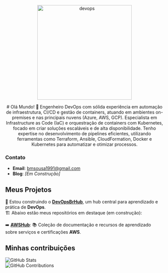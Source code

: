 <p align="center">
  <img src="./devops.jpeg" alt="devops" width="300"/>
</p>

<p align="center">
  # Olá Mundo! 👋  
  Engenheiro DevOps com sólida experiência em automação de infraestrutura, CI/CD e gestão de containers, atuando em ambientes on-premises e nas principais nuvens (Azure, AWS, GCP). Especialista em Infrastructure as Code (IaC) e orquestração de containers com Kubernetes, focado em criar soluções escaláveis e de alta disponibilidade. Tenho expertise no desenvolvimento de pipelines eficientes, utilizando ferramentas como Terraform, Ansible, CloudFormation, Docker e Kubernetes para automatizar e otimizar processos.
</p>


### Contato

- **Email**: [bmsousa1991@gmail.com](mailto:bmsousa1991@gmail.com)
- **Blog**: *[Em Construção]*

## Meus Projetos

🚀 Estou construindo o [**DevOpsBrHub**](https://github.com/DevOpsBrHub), um hub central para aprendizado e prática de **DevOps**.  
🏗️ Abaixo estão meus repositórios em destaque (em construção):  

➡️ [**AWSHub**](https://github.com/DevOpsBrHub/AWSHub): 📚 Coleção de documentação e recursos de aprendizado sobre serviços e certificações **AWS**.

## Minhas contribuições

![GitHub Stats](https://github-readme-stats.vercel.app/api?username=bmsousa1991&show_icons=true&count_private=true&hide_title=true&theme=dark)  
![GitHub Contributions](https://github-readme-streak-stats.herokuapp.com/?user=bmsousa1991&theme=dark)

